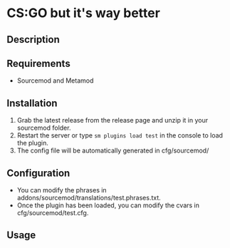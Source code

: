 # CS:GO but it's way better

## Description ##


## Requirements ##
- Sourcemod and Metamod


## Installation ##
1. Grab the latest release from the release page and unzip it in your sourcemod folder.
2. Restart the server or type `sm plugins load test` in the console to load the plugin.
3. The config file will be automatically generated in cfg/sourcemod/

## Configuration ##
- You can modify the phrases in addons/sourcemod/translations/test.phrases.txt.
- Once the plugin has been loaded, you can modify the cvars in cfg/sourcemod/test.cfg.


## Usage ##
